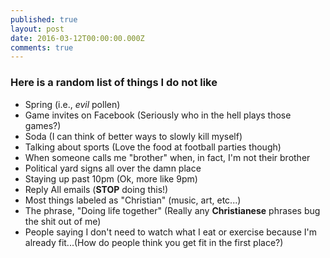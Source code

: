 ```yaml
---
published: true
layout: post
date: 2016-03-12T00:00:00.000Z
comments: true
---
```




### Here is a random list of things I do not like
- Spring (i.e., *evil* pollen)
- Game invites on Facebook (Seriously who in the hell plays those games?)
- Soda (I can think of better ways to slowly kill myself)
- Talking about sports (Love the food at football parties though)
- When someone calls me "brother" when, in fact, I'm not their brother
- Political yard signs all over the damn place
- Staying up past 10pm (Ok, more like 9pm)
- Reply All emails (**STOP** doing this!)
- Most things labeled as "Christian" (music, art, etc...)
- The phrase, "Doing life together" (Really any **Christianese** phrases bug the shit out of me)
- People saying I don't need to watch what I eat or exercise because I'm already fit...(How do people think you get fit in the first place?)
